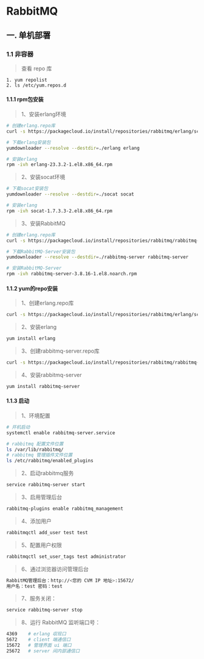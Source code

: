 # RabbitMQ



## 一. 单机部署

### 1.1 非容器

> 查看 repo 库

```
1. yum repolist
2. ls /etc/yum.repos.d
```

#### 1.1.1 rpm包安装

> 1、安装erlang环境

```bash
# 创建erlang.repo库 
curl -s https://packagecloud.io/install/repositories/rabbitmq/erlang/script.rpm.sh | sudo bash

# 下载erlang安装包
yumdownloader --resolve --destdir=./erlang erlang

# 安装erlang
rpm -ivh erlang-23.3.2-1.el8.x86_64.rpm
```

> 2、安装socat环境

```bash
# 下载socat安装包
yumdownloader --resolve --destdir=./socat socat

# 安装erlang
rpm -ivh socat-1.7.3.3-2.el8.x86_64.rpm
```

> 3、安装RabbitMQ

```bash
# 创建erlang.repo库 
curl -s https://packagecloud.io/install/repositories/rabbitmq/rabbitmq-server/script.rpm.sh | sudo bash

# 下载RabbitMQ-Server安装包
yumdownloader --resolve --destdir=./rabbitmq-server rabbitmq-server

# 安装RabbitMQ-Server
rpm -ivh rabbitmq-server-3.8.16-1.el8.noarch.rpm
```

#### 1.1.2 yum的repo安装

> 1、创建erlang.repo库 

```bash
curl -s https://packagecloud.io/install/repositories/rabbitmq/erlang/script.rpm.sh | sudo bash
```

> 2、安装erlang 

```bash
yum install erlang
```

> 3、创建rabbitmq-server.repo库 

```bash
curl -s https://packagecloud.io/install/repositories/rabbitmq/rabbitmq-server/script.rpm.sh | sudo bash
```

> 4、安装rabbitmq-server 

```bash
yum install rabbitmq-server
```

#### 1.1.3 启动

>  1、环境配置

```bash
# 开机启动
systemctl enable rabbitmq-server.service

# rabbitmq 配置文件位置
ls /var/lib/rabbitmq/
# rabbitmq 管理插件文件位置
ls /etc/rabbitmq/enabled_plugins
```

>  2、启动rabbitmq服务 

```bash
service rabbitmq-server start
```

>  3、启用管理后台 

```bash
rabbitmq-plugins enable rabbitmq_management
```

>  4、添加用户 

```bash
rabbitmqctl add_user test test
```

>  5、配置用户权限 

```bash
rabbitmqctl set_user_tags test administrator
```

>  6、通过浏览器访问管理后台 

```bash
RabbitMQ管理后台：http://<您的 CVM IP 地址>:15672/
用户名：test 密码：test
```

>  7、服务关闭： 

```bash
service rabbitmq-server stop
```

>  8、运行 RabbitMQ 监听端口号：

```bash
4369    # erlang 収现口
5672    # client 端通信口
15672   # 管理界面 ui 端口
25672   # server 间内部通信口 
```

